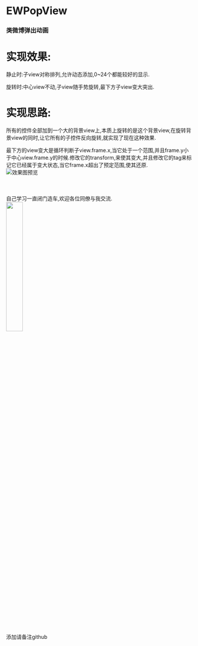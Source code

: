 # EWPopView
<h3>类微博弹出动画</h3>

# 实现效果: 
静止时:子view对称排列,允许动态添加,0~24个都能较好的显示.

旋转时:中心view不动,子view随手势旋转,最下方子view变大突出.

# 实现思路:
所有的控件全部加到一个大的背景view上,本质上旋转的是这个背景view,在旋转背景view的同时,让它所有的子控件反向旋转,就实现了现在这种效果.

最下方的view变大是循环判断子view.frame.x,当它处于一个范围,并且frame.y小于中心view.frame.y的时候.修改它的transform,来使其变大,并且修改它的tag来标记它已经属于变大状态,当它frame.x超出了预定范围,使其还原.
<br>
![效果图预览](https://github.com/WangLiquan/popView/raw/master/images/demonstration.gif)
<br>
<br>
<br>
<br>
自己学习一直闭门造车,欢迎各位同僚与我交流.<br>
<img src="https://github.com/WangLiquan/popView/raw/master/images/wechat.jpg" width="30%" height="30%"><br>
添加请备注github
